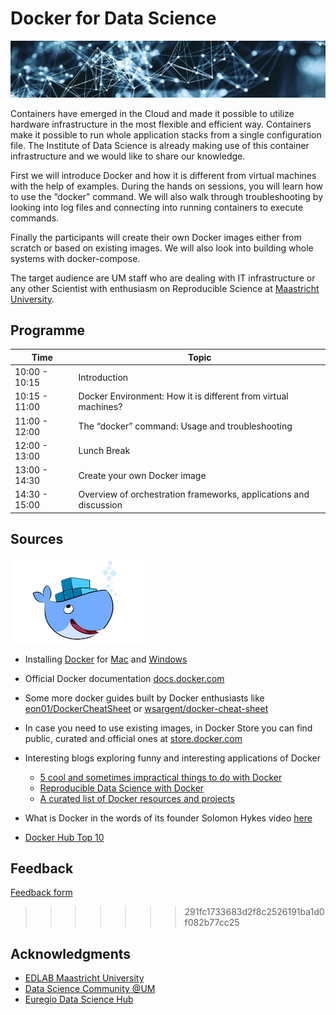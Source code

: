 # Docker for Data Science

![](img/ids-net.png)

Containers have emerged in the Cloud and made it possible to utilize hardware infrastructure in the most flexible and efficient way. Containers make it possible to run whole application stacks from a single configuration file. The Institute of Data Science is already making use of this container infrastructure and we would like to share our knowledge.

First we will introduce Docker and how it is different from virtual machines with the help of examples. During the hands on sessions, you will learn how to use the “docker” command. We will also walk through troubleshooting by looking into log files and connecting into running containers to execute commands.

Finally the participants will create their own Docker images either from scratch or based on existing images. We will also look into building whole systems with docker-compose.

The target audience are UM staff who are dealing with IT infrastructure or any other Scientist with enthusiasm on Reproducible Science at [Maastricht University](https://www.maastrichtuniversity.nl/).

## Programme

| Time| Topic |
|--|--|
| 10:00 - 10:15| Introduction |
| 10:15 - 11:00| Docker Environment: How it is different from virtual machines?|
| 11:00 - 12:00| The “docker” command: Usage and troubleshooting|
| 12:00 - 13:00| Lunch Break|
| 13:00 - 14:30| Create your own Docker image|
| 14:30 - 15:00| Overview of orchestration frameworks, applications and discussion|

## Sources

![](img/docker.png)

- Installing [Docker](https://www.docker.com/) for [Mac](https://docs.docker.com/docker-for-mac/install/) and [Windows](https://docs.docker.com/docker-for-windows/install/download-docker-for-windows)

- Official Docker documentation [docs.docker.com](https://docs.docker.com/)

- Some more docker guides built by Docker enthusiasts like [eon01/DockerCheatSheet](https://github.com/eon01/DockerCheatSheet) or [wsargent/docker-cheat-sheet](https://github.com/wsargent/docker-cheat-sheet)

- In case you need to use existing images, in Docker Store you can find public, curated and official ones at [store.docker.com](https://store.docker.com/)

- Interesting blogs exploring funny and interesting applications of Docker
    - [5 cool and sometimes impractical things to do with Docker](https://blog.ssdnodes.com/blog/5-cool-and-sometimes-impractical-things-to-do-with-docker/)
    - [Reproducible Data Science with Docker](https://www.analyticsvidhya.com/blog/2017/11/reproducible-data-science-docker-for-data-science/)
    - [A curated list of Docker resources and projects](https://github.com/veggiemonk/awesome-docker)

- What is Docker in the words of its founder Solomon Hykes video [here](https://www.youtube.com/watch?v=3N3n9FzebAA)

- [Docker Hub Top 10](https://www.ctl.io/developers/blog/post/docker-hub-top-10/)

## Feedback
[Feedback form](https://goo.gl/forms/Ymp9r6yPNZvB74xU2)
>>>>>>> 291fc1733683d2f8c2526191ba1d0f082b77cc25

## Acknowledgments

- [EDLAB Maastricht University](https://edlab.nl/)
- [Data Science Community @UM](https://www.maastrichtuniversity.nl/research/data-science-um/datascience-community)
- [Euregio Data Science Hub](https://arnoan.github.io/eu-dash/)
